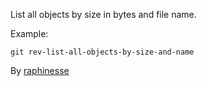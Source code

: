 List all objects by size in bytes and file name.

Example:

```shell
git rev-list-all-objects-by-size-and-name
```

By [raphinesse](https://stackoverflow.com/users/380229/raphinesse)
